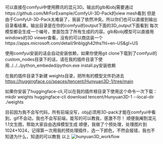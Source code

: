可以直接在comfyui中使用腾讯的混元3D。输出的glb和obj需要通过https://github.com/MrForExample/ComfyUI-3D-Pack的view mesh看到
但是由于ComfyUI-3D-Pack太难装了，我装了依然冲突。所以你们也可以直接到输出目录看结果。输出目录是在你的comfyui的output下面的3D_output下面看到
每次模型都会生成一个编号，里面包含了所有生成的内容。glb和obj模型可以直接用windows的3D viewer查看，没有的可以商店装一个https://apps.microsoft.com/detail/9nblggh42ths?hl=en-US&gl=US

使用comfyui安装的话会自动安装依赖，如果你使用git clone下载到了comfyui的custom_nodes目录下的话，请在我的插件目录下使用../../../python_embeded/python.exe install.py安装依赖

在我的插件目录下新建 weights目录，把所有的模型文件扔进去
https://huggingface.co/spaces/tencent/Hunyuan3D-1/tree/main

如果你安装了huggingface-cli,可以在我的插件根目录下使用这个命令一次下载：
mkdir weights
huggingface-cli download tencent/Hunyuan3D-1 --local-dir ./weights

目前因为我不会写代码，所有前端没写，obj必须用3D-pack才能在comfyui中看到，gif不会动，我也不会写前端，能写的可以教我，感激不尽！
顺便我阉割混元1.1文生图，帮助大家自由选择模型生成
顺便，我做了个预处理，处理图片到1024*1024，记得第一次用我的预处理插件，选一下颜色，不然会报错，我也不知道为什么，知道的可以教我
以上
![hunyuan3D_workflow](https://github.com/user-attachments/assets/0c6577e1-4513-41d2-8d23-a3fb42f690fb)


